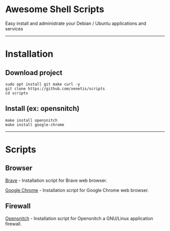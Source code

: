 # Awesome Shell Scripts

Easy install and administrate your Debian / Ubuntu applications and services

---

# Installation

## Download project
````shell
sudo apt install git make curl -y
git clone https://github.com/xenetis/scripts
cd scripts
````
## Install (ex: opensnitch)
````shell
make install opensnitch
make install google-chrome
````

---

# Scripts

## Browser

[Brave](brave) - Installation script for Brave web browser.

[Google Chrome](google-chrome) - Installation script for Google Chrome web browser.

## Firewall

[Opensnitch](opensnitch) - Installation script for Opensnitch a GNU/Linux application firewall.



